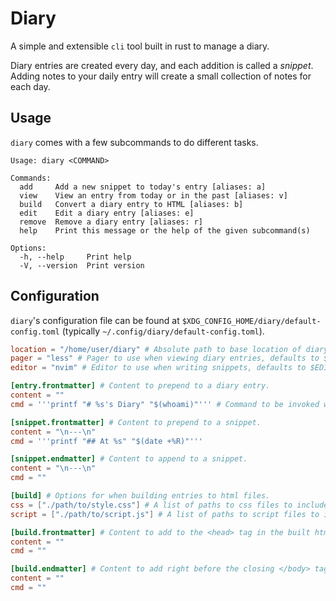 # Diary

A simple and extensible `cli` tool built in rust to manage a diary.

Diary entries are created every day, and each addition is called a *snippet*. Adding notes to your daily entry will create a small collection of notes for each day.

## Usage
`diary` comes with a few subcommands to do different tasks.

```
Usage: diary <COMMAND>

Commands:
  add     Add a new snippet to today's entry [aliases: a]
  view    View an entry from today or in the past [aliases: v]
  build   Convert a diary entry to HTML [aliases: b]
  edit    Edit a diary entry [aliases: e]
  remove  Remove a diary entry [aliases: r]
  help    Print this message or the help of the given subcommand(s)

Options:
  -h, --help     Print help
  -V, --version  Print version
```

## Configuration
`diary`'s configuration file can be found at `$XDG_CONFIG_HOME/diary/default-config.toml` (typically `~/.config/diary/default-config.toml`).

```toml
location = "/home/user/diary" # Absolute path to base location of diary entries. Defaults to $HOME/diary.
pager = "less" # Pager to use when viewing diary entries, defaults to $PAGER.
editor = "nvim" # Editor to use when writing snippets, defaults to $EDITOR.

[entry.frontmatter] # Content to prepend to a diary entry.
content = ""
cmd = '''printf "# %s's Diary" "$(whoami)"''' # Command to be invoked with sh -c the stdout will be captured and inserted into after entry.frontmatter.content

[snippet.frontmatter] # Content to prepend to a snippet.
content = "\n---\n"
cmd = '''printf "## At %s" "$(date +%R)"'''

[snippet.endmatter] # Content to append to a snippet.
content = "\n---\n"
cmd = ""

[build] # Options for when building entries to html files.
css = ["./path/to/style.css"] # A list of paths to css files to include.
script = ["./path/to/script.js"] # A list of paths to script files to include.

[build.frontmatter] # Content to add to the <head> tag in the built html.
content = ""
cmd = ""

[build.endmatter] # Content to add right before the closing </body> tag in the built html.
content = ""
cmd = ""
```

